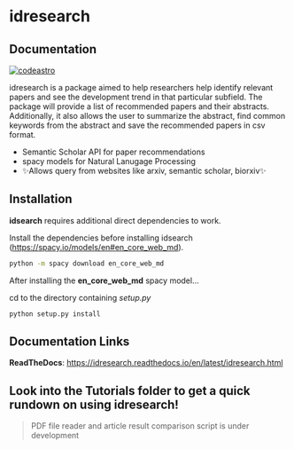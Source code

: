 # idresearch
## Documentation

[![codeastro](https://img.shields.io/badge/Made%20at-Code/Astro-blueviolet.svg)](https://semaphorep.github.io/codeastro/)

idresearch is a package aimed to help researchers help identify relevant papers and see the development trend in that particular subfield. The package will provide a list of recommended papers and their abstracts. Additionally, it also allows the user to summarize the abstract, find common keywords from the abstract and save the recommended papers in csv format.

- Semantic Scholar API for paper recommendations
- spacy models for Natural Lanugage Processing
- ✨Allows query from websites like arxiv, semantic scholar, biorxiv✨


## Installation

**idsearch** requires additional direct dependencies to work.

Install the dependencies before installing idsearch (https://spacy.io/models/en#en_core_web_md).

```sh
python -m spacy download en_core_web_md
```

After installing the **en_core_web_md** spacy model...

cd to the directory containing _setup.py_

```sh
python setup.py install
```

## Documentation Links

**ReadTheDocs**: https://idresearch.readthedocs.io/en/latest/idresearch.html



## Look into the Tutorials folder to get a quick rundown on using idresearch!


>PDF file reader and article result comparison script is under development

